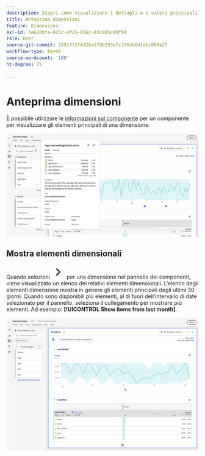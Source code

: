 ```yaml
---
description: Scopri come visualizzare i dettagli e i valori principali di una dimensione in Analysis Workspace.
title: Anteprima dimensioni
feature: Dimensions
exl-id: 3e620bfa-825c-4f25-956c-83c905c49f84
role: User
source-git-commit: 1891f73f4326a178b293e7c3763d0d1dbc000a25
workflow-type: tm+mt
source-wordcount: '100'
ht-degree: 7%

---
```


# Anteprima dimensioni

È possibile utilizzare le [informazioni sul componente](/help/components/use-components-in-workspace.md#component-info) per un componente per visualizzare gli elementi principali di una dimensione.

![Informazioni sul componente](../assets/component-info.png)

<!--
Now, by default, we show dynamic values instead of static ones, with the option to turn them into static values. Other things to note:

* As your data updates, the dynamic dimension columns will update to show the current 5/15 dimension items.
* A dynamic dimension column that is copied or moved will become static.
* When hovering a static dimension column you will see a lock icon, indicating that the dimension is static.

![Dimension column popup highlighting the lock icon.](assets/dimension_static.png)

-->


## Mostra elementi dimensionali

Quando selezioni ![ChevronRight](/help/assets/icons/ChevronRight.svg) per una dimensione nel pannello dei componenti, viene visualizzato un elenco dei relativi elementi dimensionali. L’elenco degli elementi dimensione mostra in genere gli elementi principali degli ultimi 30 giorni. Quando sono disponibili più elementi, al di fuori dell’intervallo di date selezionato per il pannello, seleziona il collegamento per mostrare più elementi. Ad esempio: **[!UICONTROL Show items from last month]**.

![Mostra elementi dimensione](assets/dimension-items.png)

